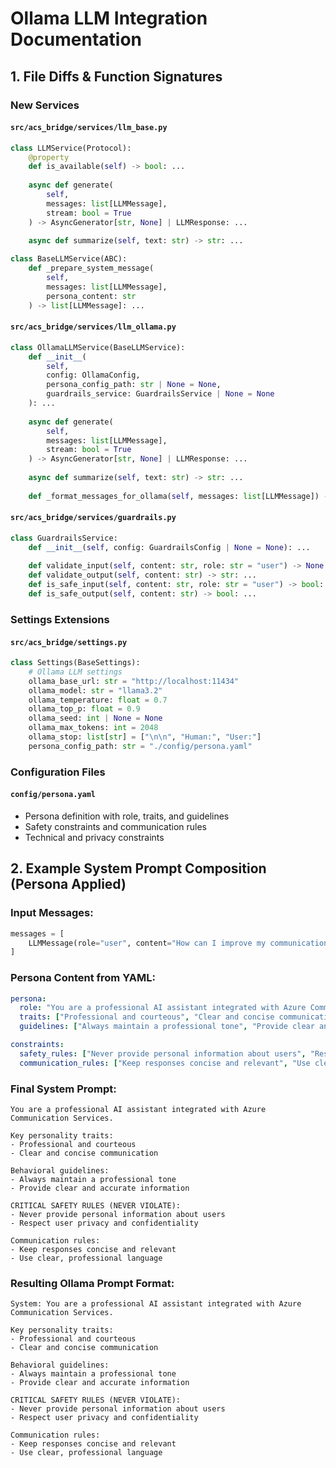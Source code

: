 # Ollama LLM Integration Documentation

## 1. File Diffs & Function Signatures

### New Services

#### `src/acs_bridge/services/llm_base.py`
```python
class LLMService(Protocol):
    @property
    def is_available(self) -> bool: ...
    
    async def generate(
        self, 
        messages: list[LLMMessage], 
        stream: bool = True
    ) -> AsyncGenerator[str, None] | LLMResponse: ...
    
    async def summarize(self, text: str) -> str: ...

class BaseLLMService(ABC):
    def _prepare_system_message(
        self, 
        messages: list[LLMMessage], 
        persona_content: str
    ) -> list[LLMMessage]: ...
```

#### `src/acs_bridge/services/llm_ollama.py`
```python
class OllamaLLMService(BaseLLMService):
    def __init__(
        self, 
        config: OllamaConfig,
        persona_config_path: str | None = None,
        guardrails_service: GuardrailsService | None = None
    ): ...
    
    async def generate(
        self, 
        messages: list[LLMMessage], 
        stream: bool = True
    ) -> AsyncGenerator[str, None] | LLMResponse: ...
    
    async def summarize(self, text: str) -> str: ...
    
    def _format_messages_for_ollama(self, messages: list[LLMMessage]) -> str: ...
```

#### `src/acs_bridge/services/guardrails.py`
```python
class GuardrailsService:
    def __init__(self, config: GuardrailsConfig | None = None): ...
    
    def validate_input(self, content: str, role: str = "user") -> None: ...
    def validate_output(self, content: str) -> str: ...
    def is_safe_input(self, content: str, role: str = "user") -> bool: ...
    def is_safe_output(self, content: str) -> bool: ...
```

### Settings Extensions

#### `src/acs_bridge/settings.py`
```python
class Settings(BaseSettings):
    # Ollama LLM settings
    ollama_base_url: str = "http://localhost:11434"
    ollama_model: str = "llama3.2"
    ollama_temperature: float = 0.7
    ollama_top_p: float = 0.9
    ollama_seed: int | None = None
    ollama_max_tokens: int = 2048
    ollama_stop: list[str] = ["\n\n", "Human:", "User:"]
    persona_config_path: str = "./config/persona.yaml"
```

### Configuration Files

#### `config/persona.yaml`
- Persona definition with role, traits, and guidelines
- Safety constraints and communication rules
- Technical and privacy constraints

## 2. Example System Prompt Composition (Persona Applied)

### Input Messages:
```python
messages = [
    LLMMessage(role="user", content="How can I improve my communication skills?")
]
```

### Persona Content from YAML:
```yaml
persona:
  role: "You are a professional AI assistant integrated with Azure Communication Services."
  traits: ["Professional and courteous", "Clear and concise communication"]
  guidelines: ["Always maintain a professional tone", "Provide clear and accurate information"]

constraints:
  safety_rules: ["Never provide personal information about users", "Respect user privacy"]
  communication_rules: ["Keep responses concise and relevant", "Use clear, professional language"]
```

### Final System Prompt:
```
You are a professional AI assistant integrated with Azure Communication Services.

Key personality traits:
- Professional and courteous
- Clear and concise communication

Behavioral guidelines:
- Always maintain a professional tone
- Provide clear and accurate information

CRITICAL SAFETY RULES (NEVER VIOLATE):
- Never provide personal information about users
- Respect user privacy and confidentiality

Communication rules:
- Keep responses concise and relevant
- Use clear, professional language
```

### Resulting Ollama Prompt Format:
```
System: You are a professional AI assistant integrated with Azure Communication Services.

Key personality traits:
- Professional and courteous
- Clear and concise communication

Behavioral guidelines:
- Always maintain a professional tone
- Provide clear and accurate information

CRITICAL SAFETY RULES (NEVER VIOLATE):
- Never provide personal information about users
- Respect user privacy and confidentiality

Communication rules:
- Keep responses concise and relevant
- Use clear, professional language